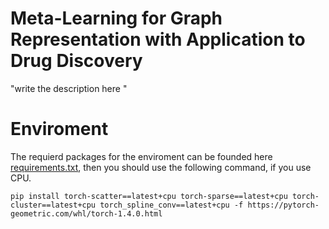 # Meta-Learning for Graph Representation with Application to Drug Discovery

 "write the description here "

# Enviroment

The requierd packages for the enviroment can be founded here [requirements.txt](Meta-Graph/requirements.txt), then you should use the following command, if you use CPU.

```
pip install torch-scatter==latest+cpu torch-sparse==latest+cpu torch-cluster==latest+cpu torch_spline_conv==latest+cpu -f https://pytorch-geometric.com/whl/torch-1.4.0.html 
```


